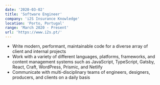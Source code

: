 ```yaml
---
date: '2020-03-02'
title: 'Software Engineer'
company: 'i2S Insurance Knowledge'
location: 'Porto, Portugal'
range: 'March 2020 - Present'
url: 'https://www.i2s.pt/'
---
```


- Write modern, performant, maintainable code for a diverse array of client and internal projects
- Work with a variety of different languages, platforms, frameworks, and content management systems such as JavaScript, TypeScript, Gatsby, React, Craft, WordPress, Prismic, and Netlify
- Communicate with multi-disciplinary teams of engineers, designers, producers, and clients on a daily basis
